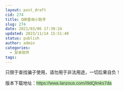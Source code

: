 ```yaml
---
layout: post_draft
cid: 274
title: Q绑查询小助手
slug: 274
date: 2021/03/06 17:39:24
updated: 2023/11/14 15:51:40
status: publish
author: admin
categories: 
  - 安卓软件
tags: 
---
```



<div alt="潮男心博客 www.cnx0.com" >
				<p>只限于查找骗子使用，请勿用于非法用途，一切后果自负！</p>
<p>版本下载地址：<span style="color: rgb(63, 63, 63); font-family: Arial, 微软雅黑, 宋体, 新宋体, sans-serif; font-size: 14px; white-space: normal; background-color: rgb(194, 236, 178);">https://wwa.lanzous.com/i9dQlmks7da</span></p>
<p><span style="color: rgb(63, 63, 63); font-family: Arial, 微软雅黑, 宋体, 新宋体, sans-serif; font-size: 14px; white-space: normal; background-color: rgb(194, 236, 178);"><br></span></p>			</div>
			